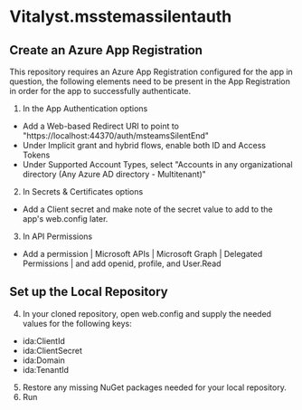 # Vitalyst.msstemassilentauth

## Create an Azure App Registration

This repository requires an Azure App Registration configured for the app in question, the following elements need to be present in the App Registration in order for the app to successfully authenticate.

1. In the App Authentication options
- Add a Web-based Redirect URI to point to "https://localhost:44370/auth/msteamsSilentEnd"
- Under Implicit grant and hybrid flows, enable both ID and Access Tokens
- Under Supported Account Types, select "Accounts in any organizational directory (Any Azure AD directory - Multitenant)"

2. In Secrets & Certificates options
- Add a Client secret and make note of the secret value to add to the app's web.config later.

3. In API Permissions
- Add a permission | Microsoft APIs | Microsoft Graph | Delegated Permissions | and add openid, profile, and User.Read

## Set up the Local Repository

4. In your cloned repository, open web.config and supply the needed values for the following keys:
- ida:ClientId
- ida:ClientSecret
- ida:Domain
- ida:TenantId

5. Restore any missing NuGet packages needed for your local repository.
6. Run 
